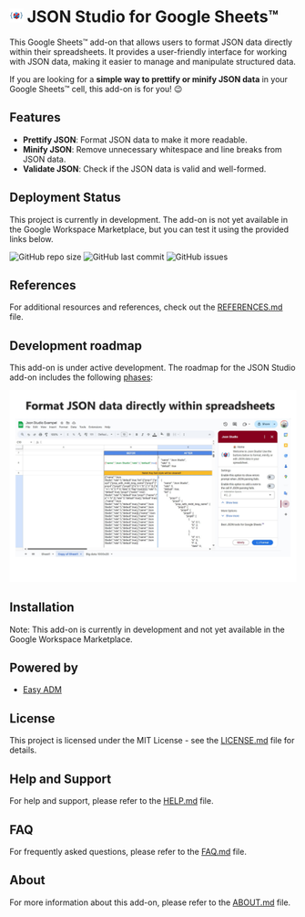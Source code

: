 # ![Logo](https://raw.githubusercontent.com/ilanlal/ss-json-editor/main/assets/logo24.png) JSON Studio for Google Sheets™️

This Google Sheets™️ add-on that allows users to format JSON data directly within their spreadsheets. It provides a user-friendly interface for working with JSON data, making it easier to manage and manipulate structured data.

If you are looking for a **simple way to prettify or minify JSON data** in your Google Sheets™️ cell, this add-on is for you! 😉

## Features

- **Prettify JSON**: Format JSON data to make it more readable.
- **Minify JSON**: Remove unnecessary whitespace and line breaks from JSON data.
- **Validate JSON**: Check if the JSON data is valid and well-formed.

## Deployment Status

This project is currently in development. The add-on is not yet available in the Google Workspace Marketplace, but you can test it using the provided links below.

![GitHub repo size](https://img.shields.io/github/repo-size/ilanlal/ss-json-editor)
![GitHub last commit](https://img.shields.io/github/last-commit/ilanlal/ss-json-editor)
![GitHub issues](https://img.shields.io/github/issues/ilanlal/ss-json-editor)

## References

For additional resources and references, check out the [REFERENCES.md](docs/REFERENCES.md) file.

## Development roadmap

This add-on is under active development. The roadmap for the JSON Studio add-on includes the following [phases](docs/ROADMAP.md):

![Screenshot](https://raw.githubusercontent.com/ilanlal/ss-json-editor/main/assets/v100.png)

## Installation

Note: This add-on is currently in development and not yet available in the Google Workspace Marketplace.

## Powered by

- [Easy ADM](https://www.easyadm.com/)

## License

This project is licensed under the MIT License - see the [LICENSE.md](docs/LICENSE.md) file for details.

## Help and Support

For help and support, please refer to the [HELP.md](docs/HELP.md) file.

## FAQ

For frequently asked questions, please refer to the [FAQ.md](docs/FAQ.md) file.

## About

For more information about this add-on, please refer to the [ABOUT.md](docs/ABOUT.md) file.
